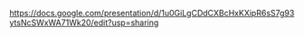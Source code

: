 https://docs.google.com/presentation/d/1u0GiLgCDdCXBcHxKXipR6sS7g93ytsNcSWxWA71Wk20/edit?usp=sharing